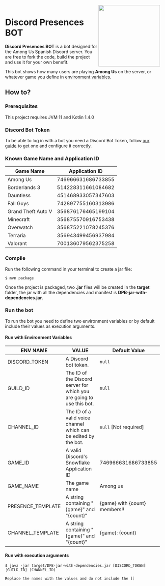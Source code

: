 <img align="right" src="https://cdn.discordapp.com/avatars/753165290732257300/647b616a0fb48c5b45694fa8f8e46821.png?size=256" height="200" width="200">

# Discord Presences BOT
 
**Discord Presences BOT** is a bot designed for the Among Us Spanish Discord server. You are free to fork the code, build the project and use it for your own benefit.

This bot shows how many users are playing **Among Us** on the server, or whatever game you define in [environment variables](#run-with-environment-variables).

## How to?

### Prerequisites
This project requires JVM 11 and Kotlin 1.4.0

### Discord Bot Token
To be able to log in with a bot you need a Discord Bot Token, follow [our guide][DISCORD_BOT_TOKEN_WIKI] to get one and configure it correctly.

### Known Game Name and Application ID
|    Game Name       |   Application ID   |
|--------------------|--------------------|
| Among Us           | 746966631686733855 |
| Borderlands 3      | 514228311661084682 |
| Dauntless          | 451468933057347603 |
| Fall Guys          | 742897755160313986 |
| Grand Theft Auto V | 356876176465199104 |
| Minecraft          | 356875570916753438 |
| Overwatch          | 356875221078245376 |
| Terraria           | 356943499456937984 |
| Valorant           | 700136079562375258 |

### Compile
Run the following command in your terminal to create a jar file:
```shell
$ mvn package
```
Once the project is packaged, two **.jar** files will be created in the **target** folder, the jar with all the dependencies and manifest is **DPB-jar-with-dependencies.jar**.

### Run the bot
To run the bot you need to define two environment variables or by default include their values as execution arguments.

#### Run with Environment Variables
| ENV NAME          | VALUE                                                                 | Default Value                 |
|-------------------|-----------------------------------------------------------------------|-------------------------------|
| DISCORD_TOKEN     | A Discord bot token.                                                  | ``null``                      |
| GUILD_ID          | The ID of the Discord server for which you are going to use this bot. | ``null``                      |
| CHANNEL_ID        | The ID of a valid voice channel which can be edited by the bot.       | ``null`` [Not required]       |
| GAME_ID           | A valid Discord's Snowflake Application ID                            | 746966631686733855            |
| GAME_NAME         | The game name                                                         | Among us                      |
| PRESENCE_TEMPLATE | A string containing "{game}" and "{count}"                            | {game} with {count} members!! |
| CHANNEL_TEMPLATE  | A string containing "{game}" and "{count}"                            | {game}: {count}               |

#### Run with execution arguments
```shell
$ java -jar target/DPB-jar-with-dependencies.jar [DISCORD_TOKEN] [GUILD_ID] (CHANNEL_ID)
```
``Replace the names with the values and do not include the []``

[DISCORD_BOT_TOKEN_WIKI]: https://github.com/Blad3Mak3r/DiscordPresencesBOT/wiki/Get-a-Discord-Bot-Token
